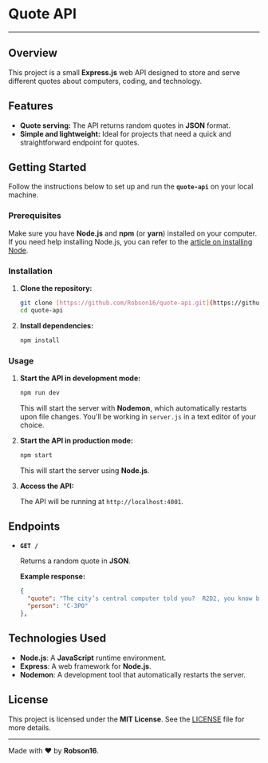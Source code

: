 # Quote API
---

## **Overview**

This project is a small **Express.js** web API designed to store and serve different quotes about computers, coding, and technology.

## **Features**

* **Quote serving:** The API returns random quotes in **JSON** format.
* **Simple and lightweight:** Ideal for projects that need a quick and straightforward endpoint for quotes.

## **Getting Started**

Follow the instructions below to set up and run the **`quote-api`** on your local machine.

### **Prerequisites**

Make sure you have **Node.js** and **npm** (or **yarn**) installed on your computer. If you need help installing Node.js, you can refer to the [article on installing Node](https://www.codecademy.com/articles/installing-node).

### **Installation**

1.  **Clone the repository:**

    ```bash
    git clone [https://github.com/Robson16/quote-api.git](https://github.com/Robson16/quote-api.git)
    cd quote-api
    ```

2.  **Install dependencies:**

    ```bash
    npm install
    ```

### **Usage**

1.  **Start the API in development mode:**

    ```bash
    npm run dev
    ```

    This will start the server with **Nodemon**, which automatically restarts upon file changes. You'll be working in `server.js` in a text editor of your choice.

2.  **Start the API in production mode:**

    ```bash
    npm start
    ```

    This will start the server using **Node.js**.

3.  **Access the API:**

    The API will be running at `http://localhost:4001`.

## **Endpoints**

* **`GET /`**

    Returns a random quote in **JSON**.

    **Example response:**

    ```json
    {
      "quote": "The city’s central computer told you?  R2D2, you know better than to trust a strange computer!",
      "person": "C-3PO"
    },
    ```

## **Technologies Used**

* **Node.js**: A **JavaScript** runtime environment.
* **Express**: A web framework for **Node.js**.
* **Nodemon**: A development tool that automatically restarts the server.

## **License**

This project is licensed under the **MIT License**. See the [LICENSE](https://opensource.org/licenses/MIT) file for more details.

---
Made with ❤️ by **Robson16**.